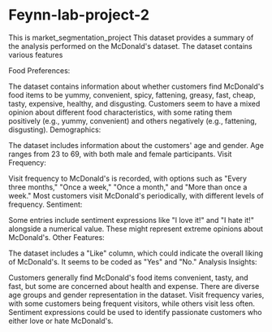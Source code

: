# Feynn-lab-project-2
This is market_segmentation_project
This dataset provides a summary of the analysis performed on the McDonald's dataset. The dataset contains various features

Food Preferences:

The dataset contains information about whether customers find McDonald's food items to be yummy, convenient, spicy, fattening, greasy, fast, cheap, tasty, expensive, healthy, and disgusting.
Customers seem to have a mixed opinion about different food characteristics, with some rating them positively (e.g., yummy, convenient) and others negatively (e.g., fattening, disgusting).
Demographics:

The dataset includes information about the customers' age and gender.
Age ranges from 23 to 69, with both male and female participants.
Visit Frequency:

Visit frequency to McDonald's is recorded, with options such as "Every three months," "Once a week," "Once a month," and "More than once a week."
Most customers visit McDonald's periodically, with different levels of frequency.
Sentiment:

Some entries include sentiment expressions like "I love it!" and "I hate it!" alongside a numerical value. These might represent extreme opinions about McDonald's.
Other Features:

The dataset includes a "Like" column, which could indicate the overall liking of McDonald's. It seems to be coded as "Yes" and "No."
Analysis Insights:

Customers generally find McDonald's food items convenient, tasty, and fast, but some are concerned about health and expense.
There are diverse age groups and gender representation in the dataset.
Visit frequency varies, with some customers being frequent visitors, while others visit less often.
Sentiment expressions could be used to identify passionate customers who either love or hate McDonald's.

